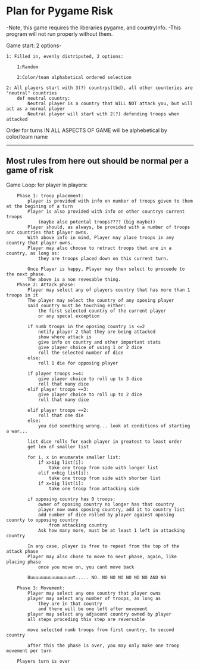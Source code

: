 # Plan for Pygame Risk
-Note, this game requires the liberaries pygame, and countryInfo.
-This program will not run properly without them.


Game start: 2 options-
    
    1: Filled in, evenly distriputed, 2 options:
        
        1:Random
        
        2:Color/team alphabetical ordered selection
        
    2: All players start with 3(?) countrys(tbd), all other counteries are "neutral" countries
        def neutral country:
            Neutral player is a country that WILL NOT attack you, but will act as a normal player 
            Neutral player will start with 2(?) defending troops when attacked

Order for turns IN ALL ASPECTS OF GAME will be alphebetical by color/team name

------------------------------------------------------------
Most rules from here out should be normal per a game of risk
------------------------------------------------------------

Game Loop:
    for player in players:
        
        Phase 1: troop placement:
            player is provided with info on number of troops given to them at the begining of a turn
            Player is also provided with info on other countrys current troops
                (maybe also potental troops???? (big maybe))
            Player should, as always, be provided with a number of troops anc countries that player owns.
            With above info in mind, Player may place troops in any country that player owns.
            Player may also choose to retract troops that are in a country, as long as:
                they are troops placed down on this current turn.
            
            Once Player is happy, Player may then select to proceede to the next phase.
            The above is a non revesable thing.
        Phase 2: Attack phase:
            Player may select any of players country that has more than 1 troops in it
            The player may select the country of any oposing player
            said country must be touching either:
                the first selected country of the current player
                or any specal exception
            
            if numb troops in the oposing country is <=2
                notify player 2 that they are being attacked
                show where attack is
                give info on country and other important stats
                give player choice of using 1 or 2 dice
                roll the selected number of dice
            else:
                roll 1 die for opposing player
            
            if player troops >=4:
                give player choice to roll up to 3 dice
                roll that many dice
            elif player troops ==3:
                give player choice to roll up to 2 dice
                roll that many dice
                
            elif player troops ==2:
                roll that one die
            else:
                you did something wrong... look at conditions of starting a war...
                
            list dice rolls for each player in greatest to least order
            get len of smaller list
            
            for i, x in enumarate smaller list:
                if x>big list[i]:
                    take one troop from side with longer list
                elif x<big list[i]:
                    take one troop from side with shorter list
                if x=big list[i]:
                    take one troop from attacking side
            
            if opposing country has 0 troops:
                owner of oposing country no longer has that country
                player now owns oposing country, add it to country list
                add number of dice rolled by player against oposing counrty to opposing country
                    from attacking country
                Ask how many more, must be at least 1 left in attacking country
                
            In any case, player is free to repeat from the top of the attack phase
            Player may also chose to move to next phase, again, like placing phase
                once you move on, you cant move back
            
            Buuuuuuuuuuuuuuuut..... NO. NO NO NO NO NO NO AND N0
            
        Phase 3: Movement:
            Player may select any one country that player owns
            player may select any number of troops, as long as 
                they are in that country
                and there will be one left after movement
            player may select any adjacent country owned by player
            all steps proceding this step are reversable
            
            move selected numb troops from first country, to second country
            
            after this the phase is over, you may only make one troop movement per turn
            
        Players turn is over
            
            
                
                
